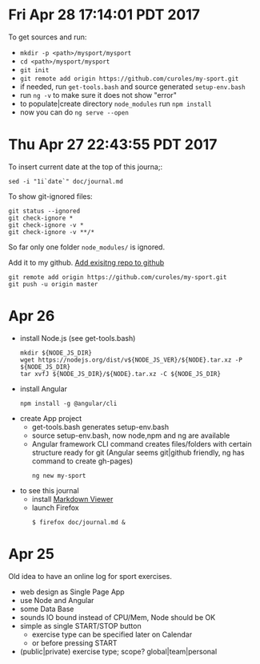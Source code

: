 # Fri Apr 28 17:14:01 PDT 2017

To get sources and run:
- `mkdir -p <path>/mysport/mysport`
- `cd <path>/mysport/mysport`
- `git init`
- `git remote add origin https://github.com/curoles/my-sport.git`
- if needed, run `get-tools.bash` and source generated `setup-env.bash`
- run `ng -v` to make sure it does not show "error"
- to populate|create directory `node_modules` run `npm install`
- now you can do `ng serve --open`

# Thu Apr 27 22:43:55 PDT 2017

To insert current date at the top of this journa;:
```
sed -i "1i`date`" doc/journal.md
```

To show git-ignored files:
```
git status --ignored
git check-ignore *
git check-ignore -v *
git check-ignore -v **/*
```

So far only one folder `node_modules/` is ignored.

Add it to my github.
[Add exisitng repo to github](https://help.github.com/articles/adding-an-existing-project-to-github-using-the-command-line/)

```
git remote add origin https://github.com/curoles/my-sport.git
git push -u origin master
```

# Apr 26

- install Node.js (see get-tools.bash)
    ```
    mkdir ${NODE_JS_DIR}
    wget https://nodejs.org/dist/v${NODE_JS_VER}/${NODE}.tar.xz -P ${NODE_JS_DIR}
    tar xvfJ ${NODE_JS_DIR}/${NODE}.tar.xz -C ${NODE_JS_DIR}
    ```
- install Angular
    ```
    npm install -g @angular/cli
    ```
- create App project
  + get-tools.bash generates setup-env.bash
  + source setup-env.bash, now node,npm and ng are available
  + Angular framework CLI command creates files/folders with certain structure ready for git
    (Angular seems git|github friendly, ng has command to create gh-pages)
    ```
    ng new my-sport
    ```
- to see this journal
  + install [Markdown Viewer](https://addons.mozilla.org/en-us/firefox/addon/markdown-viewer/)
  + launch Firefox
    ```
    $ firefox doc/journal.md &
    ```

# Apr 25

Old idea to have an online log for sport exercises.
- web design as Single Page App
- use Node and Angular
- some Data Base
- sounds IO bound instead of CPU/Mem, Node should be OK
- simple as single START/STOP button
  + exercise type can be specified later on Calendar
  + or before pressing START
- (public|private) exercise type; scope? global|team|personal 
